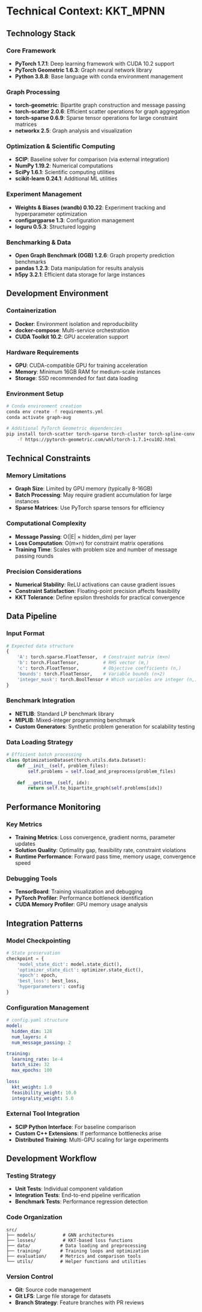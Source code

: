 # Technical Context: KKT_MPNN

## Technology Stack

### Core Framework
- **PyTorch 1.7.1**: Deep learning framework with CUDA 10.2 support
- **PyTorch Geometric 1.6.3**: Graph neural network library
- **Python 3.8.8**: Base language with conda environment management

### Graph Processing
- **torch-geometric**: Bipartite graph construction and message passing
- **torch-scatter 2.0.6**: Efficient scatter operations for graph aggregation
- **torch-sparse 0.6.9**: Sparse tensor operations for large constraint matrices
- **networkx 2.5**: Graph analysis and visualization

### Optimization & Scientific Computing
- **SCIP**: Baseline solver for comparison (via external integration)
- **NumPy 1.19.2**: Numerical computations
- **SciPy 1.6.1**: Scientific computing utilities
- **scikit-learn 0.24.1**: Additional ML utilities

### Experiment Management
- **Weights & Biases (wandb) 0.10.22**: Experiment tracking and hyperparameter optimization
- **configargparse 1.3**: Configuration management
- **loguru 0.5.3**: Structured logging

### Benchmarking & Data
- **Open Graph Benchmark (OGB) 1.2.6**: Graph property prediction benchmarks
- **pandas 1.2.3**: Data manipulation for results analysis
- **h5py 3.2.1**: Efficient data storage for large instances

## Development Environment

### Containerization
- **Docker**: Environment isolation and reproducibility
- **docker-compose**: Multi-service orchestration
- **CUDA Toolkit 10.2**: GPU acceleration support

### Hardware Requirements
- **GPU**: CUDA-compatible GPU for training acceleration
- **Memory**: Minimum 16GB RAM for medium-scale instances
- **Storage**: SSD recommended for fast data loading

### Environment Setup
```bash
# Conda environment creation
conda env create -f requirements.yml
conda activate graph-aug

# Additional PyTorch Geometric dependencies
pip install torch-scatter torch-sparse torch-cluster torch-spline-conv \
    -f https://pytorch-geometric.com/whl/torch-1.7.1+cu102.html
```

## Technical Constraints

### Memory Limitations
- **Graph Size**: Limited by GPU memory (typically 8-16GB)
- **Batch Processing**: May require gradient accumulation for large instances
- **Sparse Matrices**: Use PyTorch sparse tensors for efficiency

### Computational Complexity
- **Message Passing**: O(|E| × hidden_dim) per layer
- **Loss Computation**: O(m×n) for constraint matrix operations
- **Training Time**: Scales with problem size and number of message passing rounds

### Precision Considerations
- **Numerical Stability**: ReLU activations can cause gradient issues
- **Constraint Satisfaction**: Floating-point precision affects feasibility
- **KKT Tolerance**: Define epsilon thresholds for practical convergence

## Data Pipeline

### Input Format
```python
# Expected data structure
{
    'A': torch.sparse.FloatTensor,  # Constraint matrix (m×n)
    'b': torch.FloatTensor,         # RHS vector (m,)
    'c': torch.FloatTensor,         # Objective coefficients (n,)
    'bounds': torch.FloatTensor,    # Variable bounds (n×2)
    'integer_mask': torch.BoolTensor # Which variables are integer (n,)
}
```

### Benchmark Integration
- **NETLIB**: Standard LP benchmark library
- **MIPLIB**: Mixed-integer programming benchmark
- **Custom Generators**: Synthetic problem generation for scalability testing

### Data Loading Strategy
```python
# Efficient batch processing
class OptimizationDataset(torch.utils.data.Dataset):
    def __init__(self, problem_files):
        self.problems = self.load_and_preprocess(problem_files)
    
    def __getitem__(self, idx):
        return self.to_bipartite_graph(self.problems[idx])
```

## Performance Monitoring

### Key Metrics
- **Training Metrics**: Loss convergence, gradient norms, parameter updates
- **Solution Quality**: Optimality gap, feasibility rate, constraint violations
- **Runtime Performance**: Forward pass time, memory usage, convergence speed

### Debugging Tools
- **TensorBoard**: Training visualization and debugging
- **PyTorch Profiler**: Performance bottleneck identification
- **CUDA Memory Profiler**: GPU memory usage analysis

## Integration Patterns

### Model Checkpointing
```python
# State preservation
checkpoint = {
    'model_state_dict': model.state_dict(),
    'optimizer_state_dict': optimizer.state_dict(),
    'epoch': epoch,
    'best_loss': best_loss,
    'hyperparameters': config
}
```

### Configuration Management
```yaml
# config.yaml structure
model:
  hidden_dim: 128
  num_layers: 4
  num_message_passing: 2

training:
  learning_rate: 1e-4
  batch_size: 32
  max_epochs: 100
  
loss:
  kkt_weight: 1.0
  feasibility_weight: 10.0
  integrality_weight: 5.0
```

### External Tool Integration
- **SCIP Python Interface**: For baseline comparison
- **Custom C++ Extensions**: If performance bottlenecks arise
- **Distributed Training**: Multi-GPU scaling for large experiments

## Development Workflow

### Testing Strategy
- **Unit Tests**: Individual component validation
- **Integration Tests**: End-to-end pipeline verification
- **Benchmark Tests**: Performance regression detection

### Code Organization
```
src/
├── models/          # GNN architectures
├── losses/          # KKT-based loss functions
├── data/           # Data loading and preprocessing
├── training/       # Training loops and optimization
├── evaluation/     # Metrics and comparison tools
└── utils/          # Helper functions and utilities
```

### Version Control
- **Git**: Source code management
- **Git LFS**: Large file storage for datasets
- **Branch Strategy**: Feature branches with PR reviews
